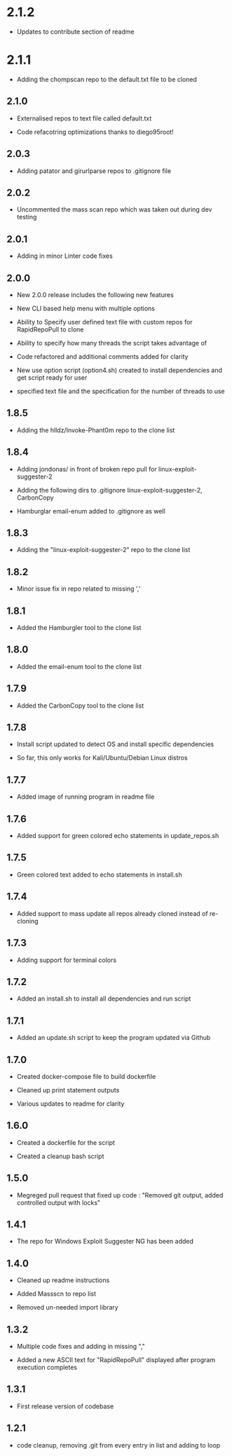 # 2.1.2

- Updates to contribute section of readme

# 2.1.1

- Adding the chompscan repo to the default.txt file to be cloned

## 2.1.0

- Externalised repos to text file called default.txt

- Code refacotring optimizations thanks to diego95root!

## 2.0.3

- Adding patator and girurlparse repos to .gitignore file

## 2.0.2

- Uncommented the mass scan repo which was taken out during dev testing

## 2.0.1

- Adding in minor Linter code fixes

## 2.0.0

- New 2.0.0 release includes the following new features

- New CLI based help menu with multiple options

- Ability to Specify user defined text file with custom repos for RapidRepoPull to clone

- Ability to specify how many threads the script takes advantage of

- Code refactored and additional comments added for clarity

- New use option script (option4.sh) created to install dependencies and get script ready for user

- specified text file and the specification for the number of threads to use

## 1.8.5

- Adding the hlldz/Invoke-Phant0m repo to the clone list

## 1.8.4

- Adding jondonas/ in front of broken repo pull for linux-exploit-suggester-2

- Adding the following dirs to .gitignore linux-exploit-suggester-2, CarbonCopy

- Hamburglar email-enum added to .gitignore as well

## 1.8.3

- Adding the "linux-exploit-suggester-2" repo to the clone list

## 1.8.2

- Minor issue fix in repo related to missing ','

## 1.8.1

- Added the Hamburgler tool to the clone list

## 1.8.0

- Added the email-enum tool to the clone list

## 1.7.9

- Added the CarbonCopy tool to the clone list

## 1.7.8

- Install script updated to detect OS and install specific dependencies

- So far, this only works for Kali/Ubuntu/Debian Linux distros

## 1.7.7

- Added image of running program in readme file

## 1.7.6

- Added support for green colored echo statements in update_repos.sh

## 1.7.5

- Green colored text added to echo statements in install.sh

## 1.7.4

- Added support to mass update all repos already cloned instead of re-cloning

## 1.7.3

- Adding support for terminal colors

## 1.7.2

- Added an install.sh to install all dependencies and run script

## 1.7.1

- Added an update.sh script to keep the program updated via Github

## 1.7.0

- Created docker-compose file to build dockerfile

- Cleaned up print statement outputs

- Various updates to readme for clarity

## 1.6.0

- Created a dockerfile for the script

- Created a cleanup bash script

## 1.5.0

- Megreged pull request that fixed up code : "Removed git output, added controlled output with locks"

## 1.4.1

- The repo for Windows Exploit Suggester NG has been added

## 1.4.0

- Cleaned up readme instructions

- Added Massscn to repo list

- Removed un-needed import library

## 1.3.2

- Multiple code fixes and adding in missing ","

- Added a new ASCII text for "RapidRepoPull" displayed after program execution completes

## 1.3.1

- First release version of codebase

## 1.2.1

- code cleanup, removing .git from every entry in list and adding to loop
